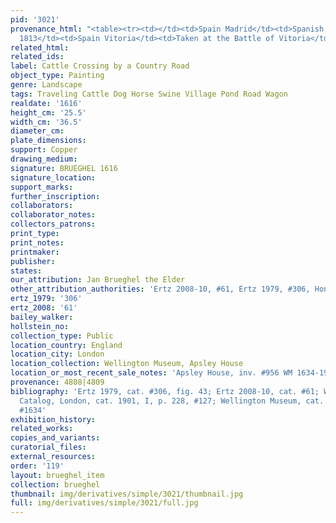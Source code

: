 ```yaml
---
pid: '3021'
provenance_html: "<table><tr><td></td><td>Spain Madrid</td><td>Spanish Royal Collection</td></tr><tr><td>Jun
  1813</td><td>Spain Vitoria</td><td>Taken at the Battle of Vitoria</td></tr></table>"
related_html: 
related_ids: 
label: Cattle Crossing by a Country Road
object_type: Painting
genre: Landscape
tags: Traveling Cattle Dog Horse Swine Village Pond Road Wagon
realdate: '1616'
height_cm: '25.5'
width_cm: '36.5'
diameter_cm: 
plate_dimensions: 
support: Copper
drawing_medium: 
signature: BRUEGHEL 1616
signature_location: 
support_marks: 
further_inscription: 
collaborators: 
collaborator_notes: 
collectors_patrons: 
print_type: 
print_notes: 
printmaker: 
publisher: 
states: 
our_attribution: Jan Brueghel the Elder
other_attribution_authorities: 'Ertz 2008-10, #61, Ertz 1979, #306, Honig database'
ertz_1979: '306'
ertz_2008: '61'
bailey_walker: 
hollstein_no: 
collection_type: Public
location_country: England
location_city: London
location_collection: Wellington Museum, Apsley House
location_or_most_recent_sale_notes: 'Apsley House, inv. #956 WM 1634-1948 (Black 127)'
provenance: 4808|4809
bibliography: 'Ertz 1979, cat. #306, fig. 43; Ertz 2008-10, cat. #61; Wellington Collection
  Catalog, London, cat. 1901, I, p. 228, #127; Wellington Museum, cat. 1959, p. 38,
  #1634'
exhibition_history: 
related_works: 
copies_and_variants: 
curatorial_files: 
external_resources: 
order: '119'
layout: brueghel_item
collection: brueghel
thumbnail: img/derivatives/simple/3021/thumbnail.jpg
full: img/derivatives/simple/3021/full.jpg
---
```

